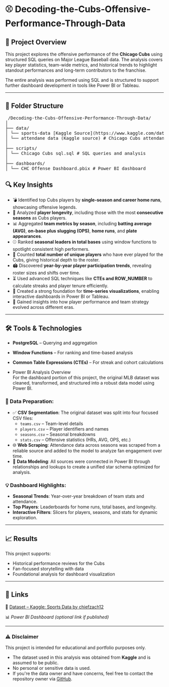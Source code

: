 # ⚾  Decoding-the-Cubs-Offensive-Performance-Through-Data

## 📌 Project Overview  
This project explores the offensive performance of the **Chicago Cubs** using structured SQL queries on Major League Baseball data. The analysis covers key player statistics, team-wide metrics, and historical trends to highlight standout performances and long-term contributors to the franchise.

The entire analysis was performed using SQL and is structured to support further dashboard development in tools like Power BI or Tableau.

---

## 📁 Folder Structure

<pre> /Decoding-the-Cubs-Offensive-Performance-Through-Data/
│
├── data/
│ └── sports-data [Kaggle Source](https://www.kaggle.com/datasets/chiefzach12/sports-data?select=MLB) # MLB stats dataset
│ └── attendane data (Kaggle source) # Chicago Cubs attendance over the years 
│ 
├── scripts/
│ └── Chicago Cubs sql.sql # SQL queries and analysis
│
├── dashboards/
│ └── CHC Offense Dashboard.pbix # Power BI dashboard </pre>  


## 🔍 Key Insights
- 💣 Identified top Cubs players by **single-season and career home runs**, showcasing offensive legends.
- 🔁 Analyzed **player longevity**, including those with the most **consecutive seasons** as Cubs players.
- 📊 Aggregated **team metrics by season**, including **batting average (AVG)**, **on-base plus slugging (OPS)**, **home runs**, and **plate appearances**.
- ⚾ Ranked **seasonal leaders in total bases** using window functions to spotlight consistent high performers.
- 🧮 Counted **total number of unique players** who have ever played for the Cubs, giving historical depth to the roster.
- 🏟️ Discovered **year-by-year player participation trends**, revealing roster sizes and shifts over time.
- ⏳ Used advanced SQL techniques like **CTEs and ROW_NUMBER** to calculate streaks and player tenure efficiently.
- 📅 Created a strong foundation for **time-series visualizations**, enabling interactive dashboards in Power BI or Tableau.
- 🧠 Gained insights into how player performance and team strategy evolved across different eras.


---

## 🛠 Tools & Technologies
- **PostgreSQL** – Querying and aggregation
- **Window Functions** – For ranking and time-based analysis
- **Common Table Expressions (CTEs)** – For streak and cohort calculations
  
- Power BI Analysis Overview  
For the dashboard portion of this project, the original MLB dataset was cleaned, transformed, and structured into a robust data model using Power BI.

### 🔄 Data Preparation:
- ✅ **CSV Segmentation**: The original dataset was split into four focused CSV files:
  - `teams.csv` – Team-level details
  - `players.csv` – Player identifiers and names
  - `seasons.csv` – Seasonal breakdowns
  - `stats.csv` – Offensive statistics (HRs, AVG, OPS, etc.)
- 🌐 **Web Scraping**: Attendance data across seasons was scraped from a reliable source and added to the model to analyze fan engagement over time.
- 🔗 **Data Modeling**: All sources were connected in Power BI through relationships and lookups to create a unified star schema optimized for analysis.

### 💡 Dashboard Highlights:
- **Seasonal Trends**: Year-over-year breakdown of team stats and attendance.
- **Top Players**: Leaderboards for home runs, total bases, and longevity.
- **Interactive Filters**: Slicers for players, seasons, and stats for dynamic exploration.

---

## 📈 Results  
This project supports:

- Historical performance reviews for the Cubs  
- Fan-focused storytelling with data  
- Foundational analysis for dashboard visualization  

---

## 🔗 Links  
📂 [Dataset – Kaggle: Sports Data by chiefzach12](https://www.kaggle.com/datasets/chiefzach12/sports-data)

📊 *Power BI Dashboard (optional link if published)*

---

### ⚠️ Disclaimer  
This project is intended for educational and portfolio purposes only.  
- The dataset used in this analysis was obtained from **Kaggle** and is assumed to be public.  
- No personal or sensitive data is used.  
- If you're the data owner and have concerns, feel free to contact the repository owner via [GitHub]([https://github.com](https://github.com/matmarcinek)).

